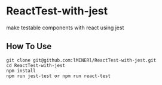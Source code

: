 # ReactTest-with-jest
make testable components with react using jest

## How To Use

```
git clone git@github.com:lMINERl/ReactTest-with-jest.git
cd ReactTest-with-jest
npm install
npm run jest-test or npm run react-test

```
